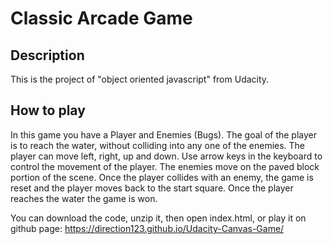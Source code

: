 # Classic Arcade Game

## Description
This is the project of "object oriented javascript" from Udacity.

## How to play
In this game you have a Player and Enemies (Bugs). The goal of the player is to reach the water, without colliding into any one of the enemies. The player can move left, right, up and down. Use arrow keys in the keyboard to control the movement of the player. The enemies move on the paved block portion of the scene. Once the player collides with an enemy, the game is reset and the player moves back to the start square. Once the player reaches the water the game is won.


You can download the code, unzip it, then open index.html, or play it on github page: https://direction123.github.io/Udacity-Canvas-Game/
